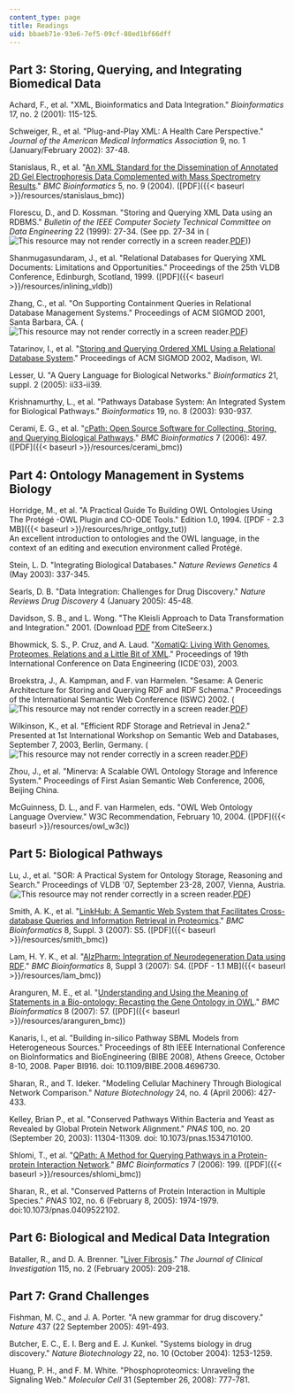 ```yaml
---
content_type: page
title: Readings
uid: bbaeb71e-93e6-7ef5-09cf-88ed1bf66dff
---
```


Part 3: Storing, Querying, and Integrating Biomedical Data
----------------------------------------------------------

Achard, F., et al. "XML, Bioinformatics and Data Integration." _Bioinformatics_ 17, no. 2 (2001): 115-125.

Schweiger, R., et al. "Plug-and-Play XML: A Health Care Perspective." _Journal of the American Medical Informatics Association_ 9, no. 1 (January/February 2002): 37-48.

Stanislaus, R., et al. "[An XML Standard for the Dissemination of Annotated 2D Gel Electrophoresis Data Complemented with Mass Spectrometry Results](http://www.biomedcentral.com/1471-2105/5/9)." _BMC Bioinformatics_ 5, no. 9 (2004). ([PDF]({{< baseurl >}}/resources/stanislaus_bmc))

Florescu, D., and D. Kossman. "Storing and Querying XML Data using an RDBMS." _Bulletin of the IEEE Computer Society Technical Committee on Data Engineering_ 22 (1999): 27-34. (See pp. 27-34 in (![This resource may not render correctly in a screen reader.](/images/inacessible.gif)[PDF](ftp://ftp.research.microsoft.com/pub/debull/99SEP-CD.pdf)))

Shanmugasundaram, J., et al. "Relational Databases for Querying XML Documents: Limitations and Opportunities." Proceedings of the 25th VLDB Conference, Edinburgh, Scotland, 1999. ([PDF]({{< baseurl >}}/resources/inlining_vldb))

Zhang, C., et al. "On Supporting Containment Queries in Relational Database Management Systems." Proceedings of ACM SIGMOD 2001, Santa Barbara, CA. (![This resource may not render correctly in a screen reader.](/images/inacessible.gif)[PDF](http://www.vldb.org/conf/2007/papers/demo/p1402-lu.pdf))

Tatarinov, I., et al. "[Storing and Querying Ordered XML Using a Relational Database System](https://dx.doi.org/10.1145/564691.564715)." Proceedings of ACM SIGMOD 2002, Madison, WI.

Lesser, U. "A Query Language for Biological Networks." _Bioinformatics_ 21, suppl. 2 (2005): ii33-ii39.

Krishnamurthy, L., et al. "Pathways Database System: An Integrated System for Biological Pathways." _Bioinformatics_ 19, no. 8 (2003): 930-937.

Cerami, E. G., et al. "[cPath: Open Source Software for Collecting, Storing, and Querying Biological Pathways](http://www.biomedcentral.com/1471-2105/7/497)." _BMC Bioinformatics_ 7 (2006): 497. ([PDF]({{< baseurl >}}/resources/cerami_bmc))

Part 4: Ontology Management in Systems Biology
----------------------------------------------

Horridge, M., et al. "A Practical Guide To Building OWL Ontologies Using The Protégé -OWL Plugin and CO-ODE Tools." Edition 1.0, 1994. ([PDF - 2.3 MB]({{< baseurl >}}/resources/hrige_ontlgy_tut))  
An excellent introduction to ontologies and the OWL language, in the context of an editing and execution environment called Protégé.

Stein, L. D. "Integrating Biological Databases." _Nature Reviews Genetics_ 4 (May 2003): 337-345.

Searls, D. B. "Data Integration: Challenges for Drug Discovery." _Nature Reviews Drug Discovery_ 4 (January 2005): 45-48.

Davidson, S. B., and L. Wong. "The Kleisli Approach to Data Transformation and Integration." 2001. (Download [PDF](http://citeseerx.ist.psu.edu/viewdoc/download?doi=10.1.1.26.2180&rep=rep1&type=pdf) from CiteSeerx.)

Bhowmick, S. S., P. Cruz, and A. Laud. "[XomatiQ: Living With Genomes, Proteomes, Relations and a Little Bit of XML](http://citeseerx.ist.psu.edu/viewdoc/download?doi=10.1.1.15.3594&rep=rep1&type=pdf)." Proceedings of 19th International Conference on Data Engineering (ICDE'03), 2003.

Broekstra, J., A. Kampman, and F. van Harmelen. "Sesame: A Generic Architecture for Storing and Querying RDF and RDF Schema." Proceedings of the International Semantic Web Conference (ISWC) 2002. (![This resource may not render correctly in a screen reader.](/images/inacessible.gif)[PDF](http://www.few.vu.nl/~frankh/postscript/MIT01.pdf))

Wilkinson, K., et al. "Efficient RDF Storage and Retrieval in Jena2." Presented at 1st International Workshop on Semantic Web and Databases, September 7, 2003, Berlin, Germany. (![This resource may not render correctly in a screen reader.](/images/inacessible.gif)[PDF](http://www.hpl.hp.com/techreports/2003/HPL-2003-266.pdf))

Zhou, J., et al. "Minerva: A Scalable OWL Ontology Storage and Inference System." Proceedings of First Asian Semantic Web Conference, 2006, Beijing China.

McGuinness, D. L., and F. van Harmelen, eds. "OWL Web Ontology Language Overview." W3C Recommendation, February 10, 2004. ([PDF]({{< baseurl >}}/resources/owl_w3c))

Part 5: Biological Pathways
---------------------------

Lu, J., et al. "SOR: A Practical System for Ontology Storage, Reasoning and Search." Proceedings of VLDB '07, September 23-28, 2007, Vienna, Austria. (![This resource may not render correctly in a screen reader.](/images/inacessible.gif)[PDF](http://www.vldb.org/conf/2007/papers/demo/p1402-lu.pdf))

Smith, A. K., et al. "[LinkHub: A Semantic Web System that Facilitates Cross-database Queries and Information Retrieval in Proteomics](http://www.biomedcentral.com/1471-2105/8/S3/S5)." _BMC Bioinformatics_ 8, Suppl. 3 (2007): S5. ([PDF]({{< baseurl >}}/resources/smith_bmc))

Lam, H. Y. K., et al. "[AlzPharm: Integration of Neurodegeneration Data using RDF](http://www.biomedcentral.com/1471-2105/8/S3/S4)." _BMC Bioinformatics_ 8, Suppl 3 (2007): S4. ([PDF - 1.1 MB]({{< baseurl >}}/resources/lam_bmc))

Aranguren, M. E., et al. "[Understanding and Using the Meaning of Statements in a Bio-ontology: Recasting the Gene Ontology in OWL](http://www.biomedcentral.com/1471-2105/8/57)." _BMC Bioinformatics_ 8 (2007): 57. ([PDF]({{< baseurl >}}/resources/aranguren_bmc))

Kanaris, I., et al. "Building in-silico Pathway SBML Models from Heterogeneous Sources." Proceedings of 8th IEEE International Conference on BioInformatics and BioEngineering (BIBE 2008), Athens Greece, October 8-10, 2008. Paper BI916. doi: 10.1109/BIBE.2008.4696730.

Sharan, R., and T. Ideker. "Modeling Cellular Machinery Through Biological Network Comparison." _Nature Biotechnology_ 24, no. 4 (April 2006): 427-433.

Kelley, Brian P., et al. "Conserved Pathways Within Bacteria and Yeast as Revealed by Global Protein Network Alignment." _PNAS_ 100, no. 20 (September 20, 2003): 11304-11309. doi: 10.1073/pnas.1534710100.

Shlomi, T., et al. "[QPath: A Method for Querying Pathways in a Protein-protein Interaction Network](http://www.biomedcentral.com/1471-2105/7/199)." _BMC Bioinformatics_ 7 (2006): 199. ([PDF]({{< baseurl >}}/resources/shlomi_bmc))

Sharan, R., et al. "Conserved Patterns of Protein Interaction in Multiple Species." _PNAS_ 102, no. 6 (February 8, 2005): 1974-1979. doi:10.1073/pnas.0409522102.

Part 6: Biological and Medical Data Integration
-----------------------------------------------

Bataller, R., and D. A. Brenner. "[Liver Fibrosis](http://www.pubmedcentral.nih.gov/articlerender.fcgi?artid=546435)." _The Journal of Clinical Investigation_ 115, no. 2 (February 2005): 209-218.

Part 7: Grand Challenges
------------------------

Fishman, M. C., and J. A. Porter. "A new grammar for drug discovery." _Nature_ 437 (22 September 2005): 491-493.

Butcher, E. C., E. I. Berg and E. J. Kunkel. "Systems biology in drug discovery." _Nature Biotechnology_ 22, no. 10 (October 2004): 1253-1259.

Huang, P. H., and F. M. White. "Phosphoproteomics: Unraveling the Signaling Web." _Molecular Cell_ 31 (September 26, 2008): 777-781.